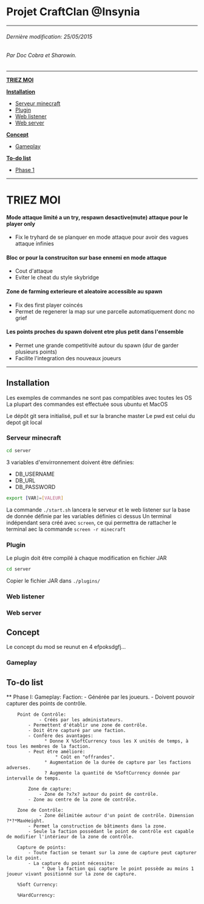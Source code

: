 # Projet CraftClan @Insynia
___
###### Dernière modification: 25/05/2015
###### Par Doc Cobra et Sharowin.
___

**[TRIEZ MOI](#triez-moi)**

**[Installation](#installation)**
* [Serveur minecraft](#serveur-minecraft)
* [Plugin](#plugin)
* [Web listener](#web-listener)
* [Web server](#web-server)

**[Concept](#concept)**
* [Gameplay](#gameplay)

**[To-do list](#to-do-list)**
* [Phase 1](#phase-1)

___
# TRIEZ MOI

#### Mode attaque limité a un try, respawn desactive(mute) attaque pour le player only
* Fix le tryhard de se planquer en mode attaque pour avoir des vagues attaque infinies

#### Bloc or pour la construciton sur base ennemi en mode attaque
* Cout d'attaque
* Eviter le cheat du style skybridge

#### Zone de farming exterieure et aleatoire accessible au spawn
* Fix des first player coincés
* Permet de regenerer la map sur une parcelle automatiquement donc no grief

#### Les points proches du spawn doivent etre plus petit dans l'ensemble
* Permet une grande competitivité autour du spawn (dur de garder plusieurs points)
* Facilite l'integration des nouveaux joueurs

___

## Installation

Les exemples de commandes ne sont pas compatibles avec toutes les OS
La plupart des commandes est effectuée sous ubuntu et MacOS

Le dépôt git sera initialisé, pull et sur la branche master
Le pwd est celui du depot git local

### Serveur minecraft

```bash
cd server
````

3 variables d'envirronnement doivent être définies:
- DB_USERNAME
- DB_URL
- DB_PASSWORD

```bash
export [VAR]=[VALEUR]
```

La commande `./start.sh` lancera le serveur et le web listener sur la base de donnée définie par les variables définies ci dessus
Un terminal indépendant sera créé avec `screen`, ce qui permettra de rattacher le terminal aec la commande `screen -r minecraft`

### Plugin

Le plugin doit être compilé à chaque modification en fichier JAR

```bash
cd server
```

Copier le fichier JAR dans `./plugins/`

### Web listener

### Web server

## Concept

Le concept du mod se reunut en 4 efpoksdgfj...

### Gameplay

## To-do list

** Phase I:
      Gameplay:
		Faction:
			- Générée par les joueurs.
			- Doivent pouvoir capturer des points de contrôle.

		Point de Contrôle:
		        - Créés par les administateurs.
			- Permettent d'établir une zone de contrôle.
			- Doit être capturé par une faction.
			- Confère des avantages:
			  	  ° Donne X %SoftCurrency tous les X unités de temps, à tous les membres de la faction.
			- Peut être amélioré:
			       	  ° Coût en "offrandes".
				  ° Augmentation de la durée de capture par les factions adverses.
				  ? Augmente la quantité de %SoftCurrency donnée par intervalle de temps.

	        Zone de capture:
		     	- Zone de ?x?x? autour du point de contrôle.
			- Zone au centre de la zone de contrôle.

		Zone de Contrôle:
		     	- Zone délimitée autour d'un point de contrôle. Dimension ?*?*MaxHeight.
			- Permet la construction de bâtiments dans la zone.
			- Seule la faction possédant le point de contrôle est capable de modifier l'intérieur de la zone de contrôle.

		Capture de points:
			- Toute faction se tenant sur la zone de capture peut capturer le dit point.
			- La capture du point nécessite:
			     ° Que la faction qui capture le point possède au moins 1 joueur vivant positionné sur la zone de capture.
		
		%Soft Currency:

		%HardCurrency: